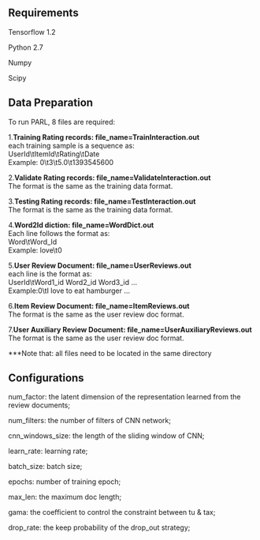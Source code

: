 ## Requirements

Tensorflow 1.2

Python 2.7

Numpy

Scipy

## Data Preparation
To run PARL, 8 files are required: 

1.**Training Rating records: file_name=TrainInteraction.out**  
each training sample is a sequence as:  
UserId\tItemId\tRating\tDate  
Example: 0\t3\t5.0\t1393545600  

2.**Validate Rating records: file_name=ValidateInteraction.out**  
The format is the same as the training data format.  

3.**Testing Rating records: file_name=TestInteraction.out**  
The format is the same as the training data format.  

4.**Word2Id diction: file_name=WordDict.out**  
Each line follows the format as:  
Word\tWord_Id  
Example: love\t0  

5.**User Review Document: file_name=UserReviews.out**  
each line is the format as:  
UserId\tWord1_id Word2_id Word3_id …  
Example:0\tI love to eat hamburger …  

6.**Item Review Document: file_name=ItemReviews.out**  
The format is the same as the user review doc format.  

7.**User Auxiliary Review Document: file_name=UserAuxiliaryReviews.out**  
The format is the same as the user review doc format.  

***Note that: all files need to be located in the same directory

## Configurations
num_factor: the latent dimension of the representation learned from the review documents;

num_filters: the number of filters of CNN network;

cnn_windows_size: the length of the sliding window of CNN;

learn_rate: learning rate;

batch_size: batch size;

epochs: number of training epoch;

max_len: the maximum doc length;

gama: the coefficient to control the constraint between tu & tax;

drop_rate: the keep probability of the drop_out strategy;
